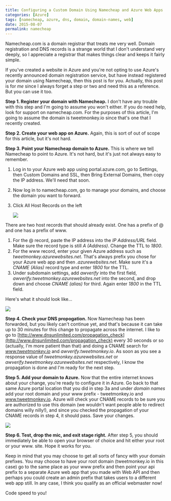 ```yaml
---
title: Configuring a Custom Domain Using Namecheap and Azure Web Apps
categories: [Azure]
tags: [namecheap, azure, dns, domain, domain-names, web]
date: 2015-08-07
permalink: namecheap
---
```


Namecheap.com is a domain registrar that treats me very well. Domain registration and DNS records is a strange world that I don&#39;t understand very deeply, so I appreciate a registrar that makes things clear and keeps it fairly simple.


If you&#39;ve created a website in Azure and you&#39;re not opting to use Azure&#39;s recently announced domain registration service, but have instead registered your domain using Namecheap, then this post is for you. Actually, this post is for _me_ since I always forget a step or two and need this as a reference. But you can use it too.

**Step 1\. Register your domain with Namecheap.** I don&#39;t have any trouble with this step and I&#39;m going to assume you won&#39;t either. If you do need help, look for support on namecheap.com. For the purposes of this article, I&#39;m going to assume the domain is tweetmonkey.io since that&#39;s one that I recently created.

**Step 2\. Create your web app on Azure.** Again, this is sort of out of scope for this article, but it&#39;s not hard.

**Step 3\. Point your Namecheap domain to Azure.** This is where we tell Namecheap to point to Azure. It&#39;s not hard, but it&#39;s just not always easy to remember.

1.  Log in to your Azure web app using portal.azure.com, go to Settings, then Custom Domains and SSL, then Bring External Domains, then copy the IP address. We&#39;ll need that soon.
2.  Now log in to namecheap.com, go to manage your domains, and choose the domain you want to forward.
3.  Click All Host Records on the left

	![](/files/namecheap_01.png)

There are two host records that should already exist. One has a prefix of @ and one has a prefix of www.

1.  For the @ record, paste the IP address into the _IP Address/URL_ field. Make sure the record type is still _A (Address)_. Change the TTL to _1800_.
2.  For the www record, enter your given Azure address such as _tweetmonkey.azurewebsites.net_. That&#39;s always prefix you chose for your Azure web app and then _.azurewebsites.net_. Make sure it&#39;s a _CNAME (Alias)_ record type and enter _1800_ for the TTL.
3.  Under subdomain settings, add _awverify_ into the first field, _awverify.tweetmonkey.azurewebsites.net_ into the second, and drop down and choose _CNAME (alias)_ for third. Again enter _1800_ in the TTL field.

Here&#39;s what it should look like...

![](/files/namecheap_02.png)

**Step 4\. Check your DNS propogation.** Now Namecheap has been forwarded, but you likely can&#39;t continue yet, and that&#39;s because it can take up to 30 minutes for this change to propagate across the internet. I like to go to [http://www.dnsunlimited.com/propagation_check](http://www.dnsunlimited.com/propagation_check) every 30 seconds or so (actually, I&#39;m more patient than that) and doing a CNAME search for _www.tweetmonkey.io_ and _awverify.tweetmonkey.io_. As soon as you see a response value of _tweetmonkey.azurewebsites.net_ or _awverify.tweetmonkey.azurewebsites.net_ respectively, I know the propagation is done and I&#39;m ready for the next step.

**Step 5\. Add your domain to Azure.** Now that the entire internet knows about your change, you&#39;re ready to configure it in Azure. Go back to that same Azure portal location that you did in step 3a and under _domain names_ add your root domain and your www prefix - tweetmonkey.io and www.tweetmonkey.io. Azure will check your CNAME records to be sure you are authorized to use this domain (we wouldn&#39;t want people able to redirect domains willy nilly!), and since you checked the propagation of your CNAME records in step 4, it should pass. Save your changes.

![](/files/namecheap_03.png)

**Step 6\. Test, drop the mic, and exit stage right.** After step 5, you should immediately be able to open your browser of choice and hit either your root or your www. site. Hope it works for you.

Keep in mind that you may choose to get all sorts of fancy with your domain prefixes. You may choose to have your root domain (tweetmonkey.io in this case) go to the same place as your www prefix and then point your api prefix to a separate Azure web app that you made with Web API and then perhaps you could create an admin prefix that takes users to a different web app still. In any case, I think you qualify as an official webmaster now!

Code speed to you!

 